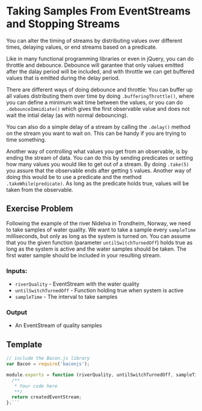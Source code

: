 # Taking Samples From EventStreams and Stopping Streams

You can alter the timing of streams by distributing values over
different times, delaying values, or end streams based on a predicate.

Like in many functional programming libraries or even in jQuery, you
can do throttle and debounce. Debounce will garantee that only values
emitted after the dalay period will be included, and with throttle
we can get buffered values that is emitted during the delay period.

There are different ways of doing debounce and throttle: You can
buffer up all values distributing them over time by doing
`.bufferingThrottle()`, where you can define a minimum wait time
between the values, or you can do `.debounceImmidiate()` which gives
the first observable value and does not wait the intial delay (as
with normal debouncing).

You can also do a simple delay of a stream by calling the `.delay()`
method on the stream you want to wait on. This can be handy if you
are trying to time something.

Another way of controlling what values you get from an observable,
is by ending the stream of data. You can do this by sending predicates
or setting how many values you would like to get out of a stream. By
doing `.take(5)` you assure that the observable ends after getting
`5` values. Another way of doing this would be to use a predicate and
the method `.takeWhile(predicate)`. As long as the predicate holds
true, values will be taken from the observable.


## Exercise Problem

Following the example of the river Nidelva in Trondheim, Norway,
we need to take samples of water quality. We want to take a sample
every `sampleTime` milliseconds, but only as long as the system
is turned on. You can assume that you the given function
(parameter `untilSwitchTurnedOff`) holds true as long as the system
is active and the water samples should be taken. The first water sample
should be included in your resulting stream.


### Inputs:
 - `riverQuality` - EventStream with the water quality
 - `untilSwitchTurnedOff` - Function holding true when system is active
 - `sampleTime` - The interval to take samples

### Output
 - An EventStream of quality samples

## Template

```js
// include the Bacon.js library
var Bacon = require('baconjs');

module.exports = function (riverQuality, untilSwitchTurnedOff, sampleTime) {
  /**
   * Your code here
   **/
  return createdEventStream;
};```